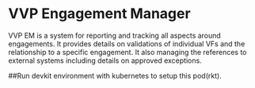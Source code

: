 # VVP Engagement Manager
VVP EM is a system for reporting and tracking all aspects around engagements.
It provides details on validations of individual VFs and the relationship to a specific engagement.
It also managing the references to external systems including details on approved exceptions.

##Run devkit environment with kubernetes to setup this pod(rkt).

